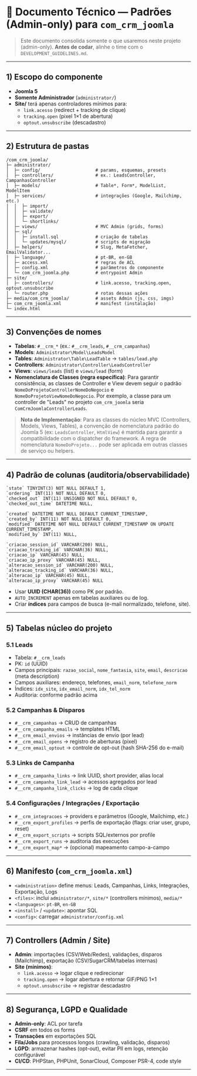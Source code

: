 # 📘 Documento Técnico — Padrões (Admin-only) para `com_crm_joomla`

> Este documento consolida somente o que usaremos neste projeto (admin-only). **Antes de codar**, alinhe o time com o `DEVELOPMENT_GUIDELINES.md`.

---

## 1) Escopo do componente

- **Joomla 5**  
- **Somente Administrador** (`administrator/`)  
- **Site/** terá apenas controladores mínimos para:
  - `link.acesso` (redirect + tracking de clique)  
  - `tracking.open` (pixel 1×1 de abertura)  
  - `optout.unsubscribe` (descadastro)  

---

## 2) Estrutura de pastas

```
/com_crm_joomla/
├─ administrator/
│  ├─ config/                     # params, esquemas, presets
│  ├─ controllers/                # ex.: LeadsController, CampanhasController
│  ├─ models/                     # Table*, Form*, ModelList, ModelItem
│  ├─ services/                   # integrações (Google, Mailchimp, etc.)
│  │  ├─ import/
│  │  ├─ validate/
│  │  ├─ export/
│  │  └─ shortlinks/
│  ├─ views/                      # MVC Admin (grids, forms)
│  ├─ sql/
│  │  ├─ install.sql              # criação de tabelas
│  │  └─ updates/mysql/           # scripts de migração
│  ├─ helpers/                    # Slug, MetaFetcher, EmailValidator...
│  ├─ language/                   # pt-BR, en-GB
│  ├─ access.xml                  # regras de ACL
│  ├─ config.xml                  # parâmetros do componente
│  └─ com_crm_joomla.php          # entrypoint Admin
├─ site/
│  ├─ controllers/                # link.acesso, tracking.open, optout.unsubscribe
│  └─ router.php                  # rotas dessas ações
├─ media/com_crm_joomla/          # assets Admin (js, css, imgs)
├─ com_crm_joomla.xml             # manifest (instalação)
└─ index.html
```

---

## 3) Convenções de nomes

- **Tabelas**: `#__crm_*` (ex.: `#__crm_leads`, `#__crm_campanhas`)  
- **Models**: `Administrator\Model\LeadsModel`  
- **Tables**: `Administrator\Table\LeadTable` → `tables/lead.php`  
- **Controllers**: `Administrator\Controller\LeadsController`  
- **Views**: `views/leads` (list) e `views/lead` (form)
- **Nomenclatura de Classes (regra específica)**: Para garantir consistência, as classes de Controller e View devem seguir o padrão `NomeDoProjetoControllerNomeDoNegocio` e `NomeDoProjetoViewNomeDoNegocio`. Por exemplo, a classe para um controller de "Leads" no projeto `com_crm_joomla` seria `ComCrmJoomlaControllerLeads`.

> **Nota de Implementação**: Para as classes do núcleo MVC (Controllers, Models, Views, Tables), a convenção de nomenclatura padrão do Joomla 5 (ex: `LeadsController`, `HtmlView`) é mantida para garantir a compatibilidade com o dispatcher do framework. A regra de nomenclatura `NomeDoProjeto...` pode ser aplicada em outras classes de serviço ou helpers.

---

## 4) Padrão de colunas (auditoria/observabilidade)

```
`state` TINYINT(3) NOT NULL DEFAULT 1,
`ordering` INT(11) NOT NULL DEFAULT 0,
`checked_out` INT(11) UNSIGNED NOT NULL DEFAULT 0,
`checked_out_time` DATETIME NULL,

`created` DATETIME NOT NULL DEFAULT CURRENT_TIMESTAMP,
`created_by` INT(11) NOT NULL DEFAULT 0,
`modified` DATETIME NOT NULL DEFAULT CURRENT_TIMESTAMP ON UPDATE CURRENT_TIMESTAMP,
`modified_by` INT(11) NULL,

`criacao_session_id` VARCHAR(200) NULL,
`criacao_tracking_id` VARCHAR(36) NULL,
`criacao_ip` VARCHAR(45) NULL,
`criacao_ip_proxy` VARCHAR(45) NULL,
`alteracao_session_id` VARCHAR(200) NULL,
`alteracao_tracking_id` VARCHAR(36) NULL,
`alteracao_ip` VARCHAR(45) NULL,
`alteracao_ip_proxy` VARCHAR(45) NULL
```

- Usar **UUID (CHAR(36))** como PK por padrão.  
- `AUTO_INCREMENT` apenas em tabelas auxiliares ou de log.  
- Criar **índices** para campos de busca (e-mail normalizado, telefone, site).  

---

## 5) Tabelas núcleo do projeto

### 5.1 Leads

- Tabela: `#__crm_leads`  
- PK: `id` (UUID)  
- Campos principais: `razao_social`, `nome_fantasia`, `site`, `email`, `descricao` (meta description)
- Campos auxiliares: endereço, telefones, `email_norm`, `telefone_norm`  
- Índices: `idx_site`, `idx_email_norm`, `idx_tel_norm`  
- Auditoria: conforme padrão acima  

### 5.2 Campanhas & Disparos

- `#__crm_campanhas` → CRUD de campanhas  
- `#__crm_campanha_emails` → templates HTML  
- `#__crm_email_envios` → instâncias de envio (por lead)  
- `#__crm_email_opens` → registro de aberturas (pixel)  
- `#__crm_email_optout` → controle de opt-out (hash SHA-256 do e-mail)  

### 5.3 Links de Campanha

- `#__crm_campanha_links` → link UUID, short provider, alias local  
- `#__crm_campanha_link_lead` → acessos agregados por lead  
- `#__crm_campanha_link_clicks` → log de cada clique  

### 5.4 Configurações / Integrações / Exportação

- `#__crm_integracoes` → providers e parâmetros (Google, Mailchimp, etc.)  
- `#__crm_export_profiles` → perfis de exportação (flags: criar user, grupo, reset)  
- `#__crm_export_scripts` → scripts SQL/externos por profile  
- `#__crm_export_runs` → auditoria das execuções  
- `#__crm_export_map*` → (opcional) mapeamento campo-a-campo  

---

## 6) Manifesto (`com_crm_joomla.xml`)

- `<administration>` define menus: Leads, Campanhas, Links, Integrações, Exportação, Logs  
- `<files>`: inclui `administrator/*`, `site/*` (controllers mínimos), `media/*`  
- `<languages>`: `pt-BR`, `en-GB`  
- `<install>` / `<update>`: apontar SQL  
- `<config>`: carregar `administrator/config.xml`  

---

## 7) Controllers (Admin / Site)

- **Admin**: importações (CSV/Web/Redes), validações, disparos (Mailchimp), exportação (CSV/SugarCRM/tabelas internas)  
- **Site (mínimos)**:  
  - `link.acesso` → logar clique e redirecionar  
  - `tracking.open` → logar abertura e retornar GIF/PNG 1×1  
  - `optout.unsubscribe` → registrar descadastro  

---

## 8) Segurança, LGPD e Qualidade

- **Admin-only**: ACL por tarefa  
- **CSRF** em todos os forms  
- **Transações** em exportações SQL  
- **Fila/Jobs** para processos longos (crawling, validação, disparos)  
- **LGPD**: armazenar hashes (opt-out), evitar PII em logs, retenção configurável  
- **CI/CD**: PHPStan, PHPUnit, SonarCloud, Composer PSR-4, code style  

---

